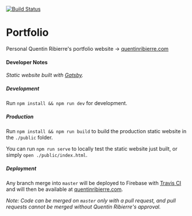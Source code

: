 [![Build Status](https://travis-ci.com/quentinR/Portfolio.svg?token=kdZDptTz5h7MyjbGEvjz&branch=master)](https://travis-ci.com/quentinR/Portfolio)

# Portfolio
Personal Quentin Ribierre's portfolio website -> [quentinribierre.com](https://quentinribierre.com/)

#### Developer Notes
*Static website built with [Gatsby](https://www.gatsbyjs.org/).*
##### Development
Run `npm install && npm run dev` for development.

##### Production
Run `npm install && npm run build` to build the production static website in the `./public` folder.

You can run `npm run serve` to locally test the static website just built, or simply `open ./public/index.html`.

##### Deployment
Any branch merge into `master` will be deployed to Firebase with [Travis CI](./.travis.yml) and will then be available at [quentinribierre.com](https://quentinribierre.com/).

*Note: Code can be merged on `master` only with a pull request, and pull requests cannot be merged without Quentin Ribierre's approval.*